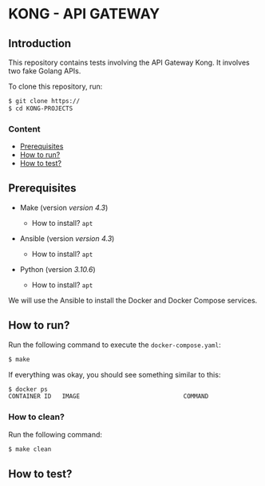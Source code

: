 # KONG - API GATEWAY

## Introduction

This repository contains tests involving the API Gateway Kong. It involves two fake Golang APIs.

To clone this repository, run:

```bash
$ git clone https://
$ cd KONG-PROJECTS
```

### Content

- [Prerequisites](#prerequisites)
- [How to run?](#how-to-run)
- [How to test?](#how-to-test)


## Prerequisites

- Make (version _version 4.3_)
  - How to install? `apt`

- Ansible (version _version 4.3_)
  - How to install? `apt`

- Python (version _3.10.6_)
  - How to install? `apt`

We will use the Ansible to install the Docker and Docker Compose services.

## How to run?

Run the following command to execute the `docker-compose.yaml`:

```bash
$ make
```

If everything was okay, you should see something similar to this:

```bash
$ docker ps
CONTAINER ID   IMAGE                             COMMAND                  CREATED          STATUS                   PORTS     NAMES
```


### How to clean?

Run the following command:

```bash
$ make clean
```

## How to test?
